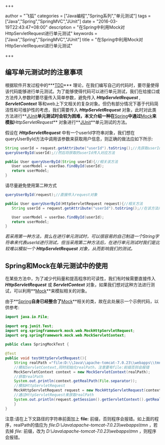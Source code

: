 +++

author = "飞狐"
categories = ["Java编程","Spring系列","单元测试"]
tags = ["Java","Spring","SpringMVC","JUnit"]
date = "2016-03-19T22:43:47+08:00"
description = "在Spring中利用Mock对HttpServletRequest进行单元测试"
keywords = ["Java","Spring","SpringMVC","JUnit"]
title = "在Spring中利用Mock对HttpServletRequest进行单元测试"

+++

## 编写单元测试时的注意事项
根据软件开发过程中的***[TDD](https://en.wikipedia.org/wiki/Test-driven_development)*** 理论，在我们编写自己的代码时，要尽量使得该代码能够进行单元测试。为了能够使得代码可以进行单元测试，我们在给接口或方法传入参数时要尽量传入简单参数，避免传入 ***HttpServletRequest*** , ***ServletContext*** 等和web上下文相关的复杂对象。但仍有部分情况下基于代码简洁性和可维护性的考虑，我们需要传入 ***HttpServletRequest*** 对象，此时对此类方法进行**[JUnit](http://junit.org/)**单元测试时会较为困难，本文介绍一种在**[Spring](https://spring.io/)**中通过**[Mock](http://mockito.org/)**来模拟***HttpServletRequest*** 对象进行**[JUnit](http://junit.org/)**单元测试的方法。

<!--more-->
 
假设在 ***HttpServletRequest*** 中有一个userId字符串对象，我们想在queryUserById方法中调用该参数来获取用户信息，则正确的做法应如下所示:
```java
String userId = request.getAttribute("userId").toString();//先获取userId对象
queryUserById(userId);//然后将获取的userId传入对应方法

public User queryUserById(String userId){//相关该方法
   User userModel = userDao.findById(userId);
   return userModel;
}  
```
请尽量避免使用第二种方式
```java
queryUserById(request);//直接传入request对象

public User queryUserById(HttpServletRequest request){//相关方法
   String userId = request.getAttribute("userId").toString();//在该方法内部获取userId

   User userModel = userDao.findById(userId);
   return userModel;
}  
```
*若采用第一种方法，我么在进行单元测试时，可以很容易的自己制造一个String字符串来代表userId进行测试，但当采用第二种方法后，在进行单元测试时我们是比较难以模拟一个 **HttpServletRequest** 对象，从而影响我们的测试。*

## Spring和Mock在单元测试中的使用
在某些方法中，为了减少代码量和提高程序的可读性，我们有时候需要直接传入 ***HttpServletRequest*** 或 ***ServletContext*** 对象，如果我们想对这种方法进行测试，可以利用**[Mock](http://mockito.org/)**来模拟相关的对象。
 
由于**[Spring](https://spring.io/)**自身已经整合了**[Mock](http://mockito.org/)**相关的类，故在此处展示一个示例代码，以供参考:
```java
import java.io.File;
 
import org.junit.Test;
import org.springframework.mock.web.MockHttpServletRequest;
import org.springframework.mock.web.MockServletContext;
 
public class SpringMockTest {
 
@Test
public void testHttpServletRequest(){
	String realPath ="file:D:\\Java\\apache-tomcat-7.0.23\\webapps\\tmn";
	//模拟ServletContext,同时初始化realPath，注意要有file:前缀否则会报错
	MockServletContext context = new MockServletContext(realPath);
	//获取realPath
	System.out.println(context.getRealPath(File.separator));
	//模拟HttpServletRequest
	MockHttpServletRequest request = new MockHttpServletRequest(context);
	//通过HttpServletRequest来获取realPath
	System.out.println(request.getSession().getServletContext().getRealPath(File.separator));
	}
}
```
注意:请在上下文路径的字符串前面加上 **file:** 前缀，否则程序会报错。如上面的程序，realPath的值应为 *file:D:\\Java\\apache-tomcat-7.0.23\\webapps\\tmn* ，若去掉 *file:* 前缀，改为 *D:\\Java\\apache-tomcat-7.0.23\\webapps\\tmn* ，则程序会报错。